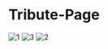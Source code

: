 # Tribute-Page
![1](https://github.com/yeshipratiksha/Tribute-Page/assets/136492279/e7e1d4ee-0d8f-4451-a202-60e78e7d23a7)
![3](https://github.com/yeshipratiksha/Tribute-Page/assets/136492279/9f661201-bc85-472d-91a2-2607c63466f1)
![2](https://github.com/yeshipratiksha/Tribute-Page/assets/136492279/03daf6d6-d5c7-4f93-ae6e-11fc712d55e0)
